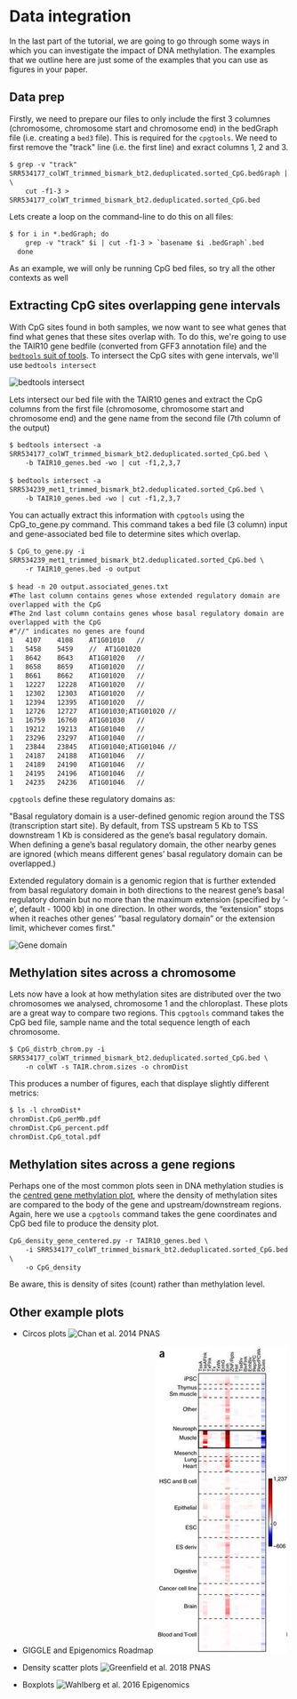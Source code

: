 
# Data integration

In the last part of the tutorial, we are going to go through some ways in which you can investigate the impact of DNA methylation.
The examples that we outline here are just some of the examples that you can use as figures in your paper.

## Data prep

Firstly, we need to prepare our files to only include the first 3 columnes (chromosome, chromosome start and chromosome end) in the bedGraph file (i.e. creating a `bed3` file).
This is required for the `cpgtools`.
We need to first remove the "track" line (i.e. the first line) and exract columns 1, 2 and 3.

    $ grep -v "track" SRR534177_colWT_trimmed_bismark_bt2.deduplicated.sorted_CpG.bedGraph | \
        cut -f1-3 > SRR534177_colWT_trimmed_bismark_bt2.deduplicated.sorted_CpG.bed

Lets create a loop on the command-line to do this on all files:

    $ for i in *.bedGraph; do 
        grep -v "track" $i | cut -f1-3 > `basename $i .bedGraph`.bed
      done

As an example, we will only be running CpG bed files, so try all the other contexts as well

## Extracting CpG sites overlapping gene intervals

With CpG sites found in both samples, we now want to see what genes that find what genes that these sites overlap with.
To do this, we're going to use the TAIR10 gene bedfile (converted from GFF3 annotation file) and the [`bedtools` suit of tools](https://bedtools.readthedocs.io/en/latest/index.html).
To intersect the CpG sites with gene intervals, we'll use `bedtools intersect`

![bedtools intersect](https://bedtools.readthedocs.io/en/latest/_images/intersect-glyph.png)

Lets intersect our bed file with the TAIR10 genes and extract the CpG columns from the first file (chromosome, chromosome start and chromosome end) and the gene name from the second file (7th column of the output)

    $ bedtools intersect -a SRR534177_colWT_trimmed_bismark_bt2.deduplicated.sorted_CpG.bed \
        -b TAIR10_genes.bed -wo | cut -f1,2,3,7

    $ bedtools intersect -a SRR534239_met1_trimmed_bismark_bt2.deduplicated.sorted_CpG.bed \
        -b TAIR10_genes.bed -wo | cut -f1,2,3,7

You can actually extract this information with `cpgtools` using the CpG_to_gene.py command.
This command takes a bed file (3 column) input and gene-associated bed file to determine sites which overlap.

    $ CpG_to_gene.py -i SRR534239_met1_trimmed_bismark_bt2.deduplicated.sorted_CpG.bed \
        -r TAIR10_genes.bed -o output

    $ head -n 20 output.associated_genes.txt
    #The last column contains genes whose extended regulatory domain are overlapped with the CpG
    #The 2nd last column contains genes whose basal regulatory domain are overlapped with the CpG
    #"//" indicates no genes are found
    1	4107	4108	AT1G01010	//
    1	5458	5459	//	AT1G01020
    1	8642	8643	AT1G01020	//
    1	8658	8659	AT1G01020	//
    1	8661	8662	AT1G01020	//
    1	12227	12228	AT1G01020	//
    1	12302	12303	AT1G01020	//
    1	12394	12395	AT1G01020	//
    1	12726	12727	AT1G01030;AT1G01020	//
    1	16759	16760	AT1G01030	//
    1	19212	19213	AT1G01040	//
    1	23296	23297	AT1G01040	//
    1	23844	23845	AT1G01040;AT1G01046	//
    1	24187	24188	AT1G01046	//
    1	24189	24190	AT1G01046	//
    1	24195	24196	AT1G01046	//
    1	24235	24236	AT1G01046	//

`cpgtools` define these regulatory domains as:

"Basal regulatory domain is a user-defined genomic region around the TSS (transcription start site). By default, from TSS upstream 5 Kb to TSS downstream 1 Kb is considered as the gene’s basal regulatory domain. When defining a gene’s basal regulatory domain, the other nearby genes are ignored (which means different genes’ basal regulatory domain can be overlapped.)

Extended regulatory domain is a genomic region that is further extended from basal regulatory domain in both directions to the nearest gene’s basal regulatory domain but no more than the maximum extension (specified by ‘-e’, default - 1000 kb) in one direction. In other words, the “extension” stops when it reaches other genes’ “basal regulatory domain” or the extension limit, whichever comes first."

![Gene domain](https://cpgtools.readthedocs.io/en/latest/_images/gene_domain.png)


## Methylation sites across a chromosome

Lets now have a look at how methylation sites are distributed over the two chromosomes we analysed, chromosome 1 and the chloroplast.
These plots are a great way to compare two regions.
This `cpgtools` command takes the CpG bed file, sample name and the total sequence length of each chromosome.

    $ CpG_distrb_chrom.py -i SRR534177_colWT_trimmed_bismark_bt2.deduplicated.sorted_CpG.bed \
        -n colWT -s TAIR.chrom.sizes -o chromDist

This produces a number of figures, each that displaye slightly different metrics:

    $ ls -l chromDist*
    chromDist.CpG_perMb.pdf
    chromDist.CpG_percent.pdf
    chromDist.CpG_total.pdf

## Methylation sites across a gene regions

Perhaps one of the most common plots seen in DNA methylation studies is the [centred gene methylation plot](https://cpgtools.readthedocs.io/en/latest/demo/CpG_density_gene_centered.html), where the density of methylation sites are compared to the body of the gene and upstream/downstream regions. 
Again, here we use a `cpgtools` command takes the gene coordinates and CpG bed file to produce the density plot.

    CpG_density_gene_centered.py -r TAIR10_genes.bed \
        -i SRR534177_colWT_trimmed_bismark_bt2.deduplicated.sorted_CpG.bed \
        -o CpG_density

Be aware, this is density of sites (count) rather than methylation level.

## Other example plots

- Circos plots
![Chan et al. 2014 _PNAS_](https://www.pnas.org/content/111/49/E5302/F1.large.jpg)

- GIGGLE and Epigenomics Roadmap
![GIGGLE scores Epigenomics Roadmap ChromHMM](../figures/Visualization-of-GIGGLE-scores-from-various-searches-a-b-The-relationships-between-15.jpeg)

- Density scatter plots
![Greenfield et al. 2018 _PNAS_](https://www.pnas.org/content/early/2018/09/25/1804755115/F1.large.jpg)

- Boxplots
![Wahlberg et al. 2016 _Epigenomics_](https://www.futuremedicine.com/cms/10.2217/epi-2016-0052/asset/images/medium/figure1.gif)

